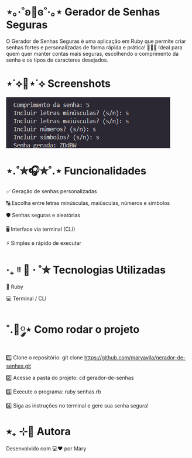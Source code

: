 # ⋆｡‧˚ʚ🔐ɞ˚‧｡⋆ Gerador de Senhas Seguras
O Gerador de Senhas Seguras é uma aplicação em Ruby que permite criar senhas fortes e personalizadas de forma rápida e prática! 🧑‍💻💪
Ideal para quem quer manter contas mais seguras, escolhendo o comprimento da senha e os tipos de caracteres desejados.

# ⋆˙⟡📸⋆˙⟡ Screenshots

![Tela do Gerador](senhas.png)


# ⋆.˚✮🎧✮˚.⋆ Funcionalidades

✅ Geração de senhas personalizadas

🔠 Escolha entre letras minúsculas, maiúsculas, números e símbolos

🛡️ Senhas seguras e aleatórias

🖥️ Interface via terminal (CLI)

⚡ Simples e rápido de executar

# ‧₊ ᵎᵎ 🍒 ⋅ ˚✮ Tecnologias Utilizadas

💎 Ruby

💻 Terminal / CLI

# ˚.🎀༘⋆ Como rodar o projeto

1️⃣ Clone o repositório:
git clone https://github.com/maryavila/gerador-de-senhas.git

2️⃣ Acesse a pasta do projeto:
cd gerador-de-senhas

3️⃣ Execute o programa:
ruby senhas.rb

4️⃣ Siga as instruções no terminal e gere sua senha segura! 

# ⭒₊ ⊹📌 Autora

Desenvolvido com 💻❤️ por Mary
